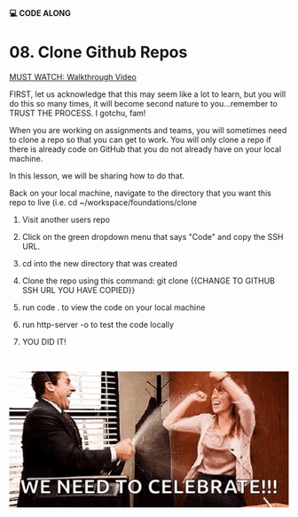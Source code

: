 #### 💻 CODE ALONG
# 08. Clone Github Repos

[MUST WATCH: Walkthrough Video]()

FIRST, let us acknowledge that this may seem like a lot to learn, but you will do this so many times, it will become second nature to you...remember to TRUST THE PROCESS. I gotchu, fam!

When you are working on assignments and teams, you will sometimes need to clone a repo so that you can get to work. You will only clone a repo if there is already code on GitHub that you do not already have on your local machine.

In this lesson, we will be sharing how to do that.

Back on your local machine, navigate to the directory that you want this repo to live (i.e. cd ~/workspace/foundations/clone

1. Visit another users repo

2. Click on the green dropdown menu that says "Code" and copy the SSH URL.

3. cd into the new directory that was created

4. Clone the repo using this command: git clone {{CHANGE TO GITHUB SSH URL YOU HAVE COPIED}}

5. run code . to view the code on your local machine

6. run http-server -o to test the code locally

7. YOU DID IT!

<br>

![alt text](../images/mscott.png)
